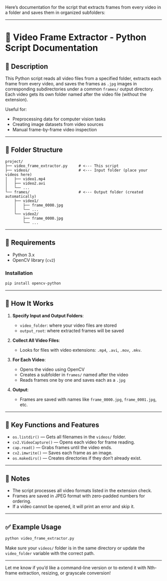 Here’s documentation for the script that extracts frames from every video in a folder and saves them in organized subfolders:

---

# 📄 Video Frame Extractor - Python Script Documentation

## 📝 Description

This Python script reads all video files from a specified folder, extracts each frame from every video, and saves the frames as `.jpg` images in corresponding subdirectories under a common `frames/` output directory. Each video gets its own folder named after the video file (without the extension).

Useful for:
- Preprocessing data for computer vision tasks
- Creating image datasets from video sources
- Manual frame-by-frame video inspection

---

## 📁 Folder Structure

```
project/
├── video_frame_extractor.py     # <--- This script
├── videos/                      # <--- Input folder (place your videos here)
│   ├── video1.mp4
│   ├── video2.avi
│   └── ...
└── frames/                      # <--- Output folder (created automatically)
    ├── video1/
    │   ├── frame_0000.jpg
    │   └── ...
    └── video2/
        ├── frame_0000.jpg
        └── ...
```

---

## 🔧 Requirements

- Python 3.x
- OpenCV library (`cv2`)

### Installation
```bash
pip install opencv-python
```

---

## 🚀 How It Works

1. **Specify Input and Output Folders**:
   - `video_folder`: where your video files are stored
   - `output_root`: where extracted frames will be saved

2. **Collect All Video Files**:
   - Looks for files with video extensions: `.mp4`, `.avi`, `.mov`, `.mkv`.

3. **For Each Video**:
   - Opens the video using OpenCV
   - Creates a subfolder in `frames/` named after the video
   - Reads frames one by one and saves each as a `.jpg`

4. **Output**:
   - Frames are saved with names like `frame_0000.jpg`, `frame_0001.jpg`, etc.

---

## 🧠 Key Functions and Features

- `os.listdir()` — Gets all filenames in the `videos/` folder.
- `cv2.VideoCapture()` — Opens each video for frame reading.
- `cap.read()` — Grabs frames until the video ends.
- `cv2.imwrite()` — Saves each frame as an image.
- `os.makedirs()` — Creates directories if they don’t already exist.

---

## 📌 Notes

- The script processes all video formats listed in the extension check.
- Frames are saved in JPEG format with zero-padded numbers for ordering.
- If a video cannot be opened, it will print an error and skip it.

---

## ✅ Example Usage

```bash
python video_frame_extractor.py
```

Make sure your `videos/` folder is in the same directory or update the `video_folder` variable with the correct path.

---

Let me know if you’d like a command-line version or to extend it with Nth-frame extraction, resizing, or grayscale conversion!